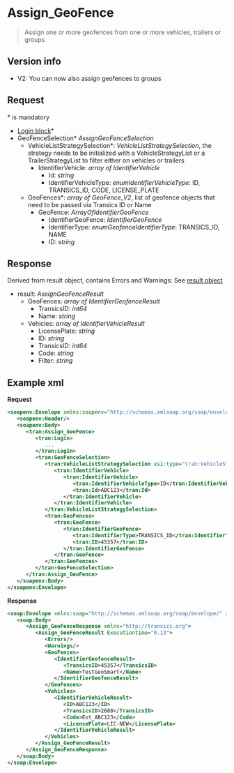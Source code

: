 <!-- docs/op/Assign_GeoFence/README.md -->
# Assign_GeoFence

> Assign one or more geofences from one or more vehicles, trailers or groups

## Version info
- V2: You can now also assign geofences to groups

## Request
\* is mandatory

- [Login block](/detail/loginblock.md)*
- GeoFenceSelection* _AssignGeoFenceSelection_
	- VehicleListStrategySelection*: _VehicleListStrategySelection_, the strategy needs to be initialized with a VehicleStrategyList or a TrailerStrategyList to filter either on vehicles or trailers
		- IdentifierVehicle: _array of IdentifierVehicle_
			- Id: _string_
			- IdentifierVehicleType: _enumIdentifierVehicleType_: ID, TRANSICS\_ID, CODE, LICENSE\_PLATE
	- GeoFences*: _array of GeoFence_V2_, list of geofence objects that need to be passed via Transics ID or Name
		- GeoFence: _ArrayOfIdentifierGeoFence_
			- IdentifierGeoFence: _IdentifierGeoFence_
			- IdentifierType: _enumGeofenceIdentifierType_: TRANSICS\_ID, NAME
			- ID: _string_

## Response
Derived from result object, contains Errors and Warnings: See [result object](/detail/resultobject.md)
- result: _AssignGeoFenceResult_
	- GeoFences: _array of IdentifierGeofenceResult_
		- TransicsID: _int64_
		- Name: _string_
	- Vehicles: _array of IdentifierVehicleResult_
		- LicensePlate: _string_
		- ID: _string_
		- TransicsID: _int64_
		- Code: _string_
		- Filter: _string_

## Example xml
**Request**
```XML
<soapenv:Envelope xmlns:soapenv="http://schemas.xmlsoap.org/soap/envelope/" xmlns:xsi="http://www.w3.org/2001/XMLSchema-instance"  xmlns:tran="http://transics.org">
   <soapenv:Header/>
   <soapenv:Body>
      <tran:Assign_GeoFence>
         <tran:Login>
            ...
         </tran:Login>
         <tran:GeoFenceSelection>
            <tran:VehicleListStrategySelection xsi:type="tran:VehicleStrategyList">
               <tran:IdentifierVehicle>
                  <tran:IdentifierVehicle>
                     <tran:IdentifierVehicleType>ID</tran:IdentifierVehicleType>
                     <tran:Id>ABC123</tran:Id>
                  </tran:IdentifierVehicle>
               </tran:IdentifierVehicle>
            </tran:VehicleListStrategySelection>
            <tran:GeoFences>
               <tran:GeoFence>
                  <tran:IdentifierGeoFence>
                     <tran:IdentifierType>TRANSICS_ID</tran:IdentifierType>
                     <tran:ID>45357</tran:ID>
                  </tran:IdentifierGeoFence>
               </tran:GeoFence>
            </tran:GeoFences>
         </tran:GeoFenceSelection>
      </tran:Assign_GeoFence>
   </soapenv:Body>
</soapenv:Envelope>
```

**Response**
```XML
<soap:Envelope xmlns:soap="http://schemas.xmlsoap.org/soap/envelope/" xmlns:xsi="http://www.w3.org/2001/XMLSchema-instance" xmlns:xsd="http://www.w3.org/2001/XMLSchema">
   <soap:Body>
      <Assign_GeoFenceResponse xmlns="http://transics.org">
         <Assign_GeoFenceResult Executiontime="0.13">
            <Errors/>
            <Warnings/>
            <GeoFences>
               <IdentifierGeofenceResult>
                  <TransicsID>45357</TransicsID>
                  <Name>TestGeoSmart</Name>
               </IdentifierGeofenceResult>
            </GeoFences>
            <Vehicles>
               <IdentifierVehicleResult>
                  <ID>ABC123</ID>
                  <TransicsID>2688</TransicsID>
                  <Code>Ext_ABC123</Code>
                  <LicensePlate>LIC-NEW</LicensePlate>
               </IdentifierVehicleResult>
            </Vehicles>
         </Assign_GeoFenceResult>
      </Assign_GeoFenceResponse>
   </soap:Body>
</soap:Envelope>
```